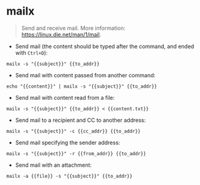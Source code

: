 # mailx

> Send and receive mail.
> More information: <https://linux.die.net/man/1/mail>.

- Send mail (the content should be typed after the command, and ended with `Ctrl+D`):

`mailx -s "{{subject}}" {{to_addr}}`

- Send mail with content passed from another command:

`echo "{{content}}" | mailx -s "{{subject}}" {{to_addr}}`

- Send mail with content read from a file:

`mailx -s "{{subject}}" {{to_addr}} < {{content.txt}}`

- Send mail to a recipient and CC to another address:

`mailx -s "{{subject}}" -c {{cc_addr}} {{to_addr}}`

- Send mail specifying the sender address:

`mailx -s "{{subject}}" -r {{from_addr}} {{to_addr}}`

- Send mail with an attachment:

`mailx -a {{file}} -s "{{subject}}" {{to_addr}}`
